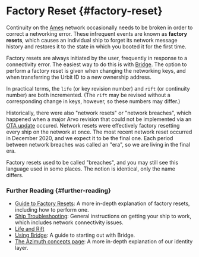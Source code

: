 # Factory Reset {#factory-reset}

Continuity on the [Ames](ames.md) network occasionally needs to be broken in order to correct a networking error. These infrequent events are known as **factory resets**, which causes an individual ship to forget its network message history and restores it to the state in which you booted it for the first time.

Factory resets are always initiated by the user, frequently in response to a connectivity error. The easiest way to do this is with [Bridge](bridge.md). The option to perform a factory reset is given when changing the networking keys, and when transferring the Urbit ID to a new ownership address.

In practical terms, the `life` (or key revision number) and `rift` (or continuity number) are both incremented.  (The `rift` may be revised without a corresponding change in keys, however, so these numbers may differ.)

Historically, there were also "network resets" or "network breaches", which happened when a major Arvo revision that could not be implemented via an [OTA update](ota-updates.md) occured. Network resets were effectively factory resetting every ship on the network at once. The most recent network reset occurred in December 2020, and we expect it to be the final one.  Each period between network breaches was called an "era", so we are living in the final era.

Factory resets used to be called "breaches", and you may still see this language used in some places. The notion is identical, only the name differs.

### Further Reading {#further-reading}

- [Guide to Factory Resets](../manual/id/guide-to-resets.md): A more in-depth explanation of factory resets, including how to perform one.
- [Ship Troubleshooting](../manual/os/ship-troubleshooting.md): General instructions on getting your ship to work, which includes network connectivity issues.
- [Life and Rift](../system/identity/concepts/life-and-rift.md)
- [Using Bridge](../manual/id/using-bridge.md): A guide to starting out with Bridge.
- [The Azimuth concepts page](../system/identity/guides/advanced-azimuth-tools.md): A more in-depth explanation of our identity layer.

